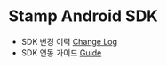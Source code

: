 # Stamp Android SDK

- SDK 변경 이력 [Change Log](https://github.com/adbcsdk/Stamp_SDK_AOS/wiki/StampSDK-%EB%B3%80%EA%B2%BD-%EC%9D%B4%EB%A0%A5)
- SDK 연동 가이드 [Guide](https://github.com/adbcsdk/Stamp_SDK_AOS/wiki/StampSDK-Android-Guide)
